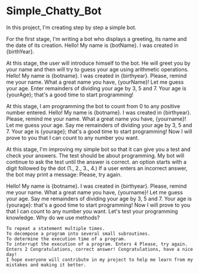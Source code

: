 # Simple_Chatty_Bot
In this project, I'm creating step by step a simple bot.

For the first stage, I'm writing a bot who displays a greeting, its name and the date of its creation. Hello! My name is {botName}. I was created in {birthYear}.

At this stage, the user will introduce himself to the bot. He will greet you by your name and then will try to guess your age using arithmetic operations. Hello! My name is {botname}. I was created in {birthyear}. Please, remind me your name. What a great name you have, {yourName}! Let me guess your age. Enter remainders of dividing your age by 3, 5 and 7. Your age is {yourAge}; that's a good time to start programming!

At this stage, I am programming the bot to count from 0 to any positive number entered. Hello! My name is {botname}. I was created in {birthyear}. Please, remind me your name. What a great name you have, {yourname}! Let me guess your age. Say me remainders of dividing your age by 3, 5 and 7. Your age is {yourage}; that's a good time to start programming! Now I will prove to you that I can count to any number you want.

At this stage, I'm improving my simple bot so that it can give you a test and check your answers. The test should be about programming. My bot will continue to ask the test until the answer is correct. an option starts with a digit followed by the dot (1., 2., 3., 4.) If a user enters an incorrect answer, the bot may print a message: Please, try again.

Hello! My name is {botname}. I was created in {birthyear}. Please, remind me your name. What a great name you have, {yourname}! Let me guess your age. Say me remainders of dividing your age by 3, 5 and 7. Your age is {yourage}: that's a good time to start programming! Now I will prove to you that I can count to any number you want. Let's test your programming knowledge. Why do we use methods?

    To repeat a statement multiple times.
    To decompose a program into several small subroutines.
    To determine the execution time of a program.
    To interrupt the execution of a program. Enters 4 Please, try again. Enters 2 Congratulations, correct answer! Congratulations, have a nice day!
    I hope everyone will contribute in my project to help me learn from my mistakes and making it better.
